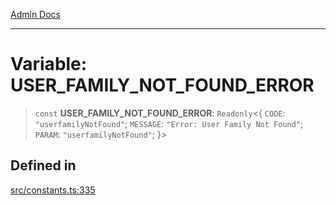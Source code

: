 [Admin Docs](/)

***

# Variable: USER\_FAMILY\_NOT\_FOUND\_ERROR

> `const` **USER\_FAMILY\_NOT\_FOUND\_ERROR**: `Readonly`\<\{ `CODE`: `"userfamilyNotFound"`; `MESSAGE`: `"Error: User Family Not Found"`; `PARAM`: `"userfamilyNotFound"`; \}\>

## Defined in

[src/constants.ts:335](https://github.com/Suyash878/talawa-api/blob/cfd688207611ba245c99edd8dbaccb2cdbf6a043/src/constants.ts#L335)
